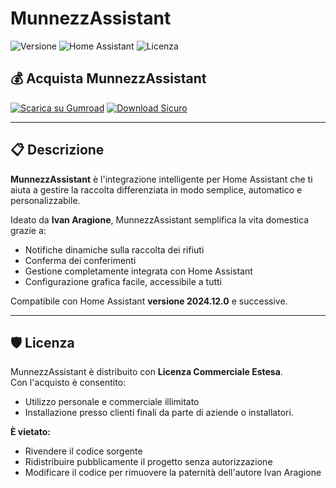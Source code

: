 # MunnezzAssistant

![Versione](https://img.shields.io/badge/version-1.0.0-blue)
![Home Assistant](https://img.shields.io/badge/compatible-Home_Assistant_2024.12.0+-green)
![Licenza](https://img.shields.io/badge/licenza-Commerciale_Estesa-brightgreen)

## 💰 Acquista MunnezzAssistant

[![Scarica su Gumroad](https://img.shields.io/badge/Scarica%20su-Gumroad-orange?style=for-the-badge&logo=gumroad)](https://vesuviocode.gumroad.com/l/pelkif)
[![Download Sicuro](https://img.shields.io/badge/Download-Sicuro-success?style=for-the-badge&logo=lock)](https://vesuviocode.gumroad.com/l/pelkif)

---

## 📋 Descrizione

**MunnezzAssistant** è l'integrazione intelligente per Home Assistant che ti aiuta a gestire la raccolta differenziata in modo semplice, automatico e personalizzabile.

Ideato da **Ivan Aragione**, MunnezzAssistant semplifica la vita domestica grazie a:
- Notifiche dinamiche sulla raccolta dei rifiuti
- Conferma dei conferimenti
- Gestione completamente integrata con Home Assistant
- Configurazione grafica facile, accessibile a tutti

Compatibile con Home Assistant **versione 2024.12.0** e successive.

---

## 🛡️ Licenza

MunnezzAssistant è distribuito con **Licenza Commerciale Estesa**.  
Con l'acquisto è consentito:
- Utilizzo personale e commerciale illimitato
- Installazione presso clienti finali da parte di aziende o installatori.

**È vietato:**
- Rivendere il codice sorgente
- Ridistribuire pubblicamente il progetto senza autorizzazione
- Modificare il codice per rimuovere la paternità dell'autore Ivan Aragione

